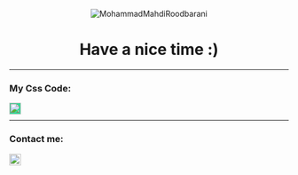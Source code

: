 <p align="center">
 <img src="https://w0.peakpx.com/wallpaper/31/750/HD-wallpaper-cup-coffee-books-pen-laptop.jpg" alt="MohammadMahdiRoodbarani">
</p>
<h1 align="center">Have a nice time :)</h1>
<hr>
<h3>My Css Code:</h3>
<a href="https://codepen.io/mahdi1224roodi"><img align="left" style="background-color:rgb(50,220,150);" src="https://cdn2.iconfinder.com/data/icons/social-icons-33/128/Codepen-512.png" alt="..." width="21px"/></a><br>
<hr>
<h3>Contact me:</h3>
<a href="https://t.me/Mahdi1224R"><img align="left" src="https://cdn3.iconfinder.com/data/icons/social-icons-33/512/Telegram-256.png" alt="..." width="21px"/></a>


